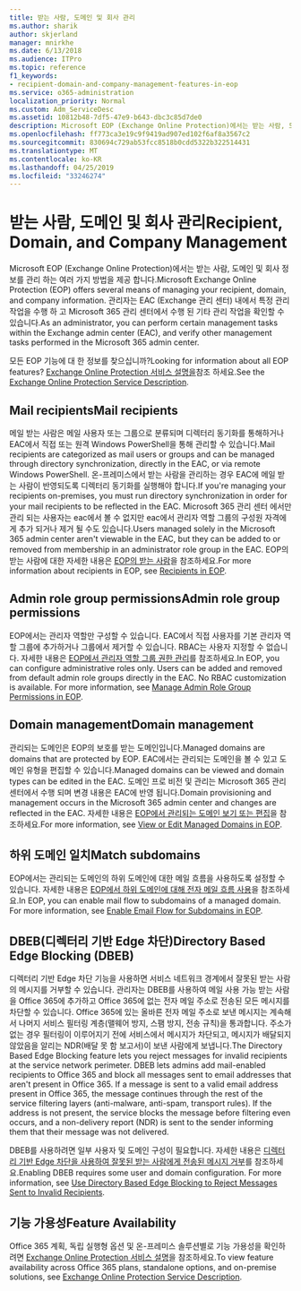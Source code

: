 ```yaml
---
title: 받는 사람, 도메인 및 회사 관리
ms.author: sharik
author: skjerland
manager: mnirkhe
ms.date: 6/13/2018
ms.audience: ITPro
ms.topic: reference
f1_keywords:
- recipient-domain-and-company-management-features-in-eop
ms.service: o365-administration
localization_priority: Normal
ms.custom: Adm_ServiceDesc
ms.assetid: 10812b48-7df5-47e9-b643-dbc3c85d7de0
description: Microsoft EOP (Exchange Online Protection)에서는 받는 사람, 도메인 및 회사 정보를 관리 하는 여러 가지 방법을 제공 합니다. 관리자는 EAC (Exchange 관리 센터) 내에서 특정 관리 작업을 수행 하 고 Microsoft 365 관리 센터에서 수행 된 기타 관리 작업을 확인할 수 있습니다.
ms.openlocfilehash: ff773ca3e19c9f9419ad907ed102f6af8a3567c2
ms.sourcegitcommit: 830694c729ab53fcc8518b0cdd5322b322514431
ms.translationtype: MT
ms.contentlocale: ko-KR
ms.lasthandoff: 04/25/2019
ms.locfileid: "33246274"
---
```

# <a name="recipient-domain-and-company-management"></a><span data-ttu-id="97ecb-104">받는 사람, 도메인 및 회사 관리</span><span class="sxs-lookup"><span data-stu-id="97ecb-104">Recipient, Domain, and Company Management</span></span>

<span data-ttu-id="97ecb-105">Microsoft EOP (Exchange Online Protection)에서는 받는 사람, 도메인 및 회사 정보를 관리 하는 여러 가지 방법을 제공 합니다.</span><span class="sxs-lookup"><span data-stu-id="97ecb-105">Microsoft Exchange Online Protection (EOP) offers several means of managing your recipient, domain, and company information.</span></span> <span data-ttu-id="97ecb-106">관리자는 EAC (Exchange 관리 센터) 내에서 특정 관리 작업을 수행 하 고 Microsoft 365 관리 센터에서 수행 된 기타 관리 작업을 확인할 수 있습니다.</span><span class="sxs-lookup"><span data-stu-id="97ecb-106">As an administrator, you can perform certain management tasks within the Exchange admin center (EAC), and verify other management tasks performed in the Microsoft 365 admin center.</span></span>
  
<span data-ttu-id="97ecb-107">모든 EOP 기능에 대 한 정보를 찾으십니까?</span><span class="sxs-lookup"><span data-stu-id="97ecb-107">Looking for information about all EOP features?</span></span> <span data-ttu-id="97ecb-108">[Exchange Online Protection 서비스 설명을](exchange-online-protection-service-description.md)참조 하세요.</span><span class="sxs-lookup"><span data-stu-id="97ecb-108">See the [Exchange Online Protection Service Description](exchange-online-protection-service-description.md).</span></span>
  
## <a name="mail-recipients"></a><span data-ttu-id="97ecb-109">Mail recipients</span><span class="sxs-lookup"><span data-stu-id="97ecb-109">Mail recipients</span></span>
<span data-ttu-id="97ecb-110"><a name="BKMK_mailrecipients"> </a></span><span class="sxs-lookup"><span data-stu-id="97ecb-110"></span></span>

<span data-ttu-id="97ecb-111">메일 받는 사람은 메일 사용자 또는 그룹으로 분류되며 디렉터리 동기화를 통해하거나 EAC에서 직접 또는 원격 Windows PowerShell을 통해 관리할 수 있습니다.</span><span class="sxs-lookup"><span data-stu-id="97ecb-111">Mail recipients are categorized as mail users or groups and can be managed through directory synchronization, directly in the EAC, or via remote Windows PowerShell.</span></span> <span data-ttu-id="97ecb-112">온-프레미스에서 받는 사람을 관리하는 경우 EAC에 메일 받는 사람이 반영되도록 디렉터리 동기화를 실행해야 합니다.</span><span class="sxs-lookup"><span data-stu-id="97ecb-112">If you're managing your recipients on-premises, you must run directory synchronization in order for your mail recipients to be reflected in the EAC.</span></span> <span data-ttu-id="97ecb-113">Microsoft 365 관리 센터 에서만 관리 되는 사용자는 eac에서 볼 수 없지만 eac에서 관리자 역할 그룹의 구성원 자격에 게 추가 되거나 제거 될 수도 있습니다.</span><span class="sxs-lookup"><span data-stu-id="97ecb-113">Users managed solely in the Microsoft 365 admin center aren't viewable in the EAC, but they can be added to or removed from membership in an administrator role group in the EAC.</span></span> <span data-ttu-id="97ecb-114">EOP의 받는 사람에 대한 자세한 내용은 [EOP의 받는 사람](https://go.microsoft.com/fwlink/p/?LinkId=280011)을 참조하세요.</span><span class="sxs-lookup"><span data-stu-id="97ecb-114">For more information about recipients in EOP, see [Recipients in EOP](https://go.microsoft.com/fwlink/p/?LinkId=280011).</span></span>
  
## <a name="admin-role-group-permissions"></a><span data-ttu-id="97ecb-115">Admin role group permissions</span><span class="sxs-lookup"><span data-stu-id="97ecb-115">Admin role group permissions</span></span>
<span data-ttu-id="97ecb-116"><a name="BKMK_adminrolegrouppermissions"> </a></span><span class="sxs-lookup"><span data-stu-id="97ecb-116"></span></span>

<span data-ttu-id="97ecb-p105">EOP에서는 관리자 역할만 구성할 수 있습니다. EAC에서 직접 사용자를 기본 관리자 역할 그룹에 추가하거나 그룹에서 제거할 수 있습니다. RBAC는 사용자 지정할 수 없습니다. 자세한 내용은 [EOP에서 관리자 역할 그룹 권한 관리](https://go.microsoft.com/fwlink/p/?LinkId=282238)를 참조하세요.</span><span class="sxs-lookup"><span data-stu-id="97ecb-p105">In EOP, you can configure administrative roles only. Users can be added and removed from default admin role groups directly in the EAC. No RBAC customization is available. For more information, see [Manage Admin Role Group Permissions in EOP](https://go.microsoft.com/fwlink/p/?LinkId=282238).</span></span>
  
## <a name="domain-management"></a><span data-ttu-id="97ecb-121">Domain management</span><span class="sxs-lookup"><span data-stu-id="97ecb-121">Domain management</span></span>
<span data-ttu-id="97ecb-122"><a name="BKMK_domainmanagement"> </a></span><span class="sxs-lookup"><span data-stu-id="97ecb-122"></span></span>

<span data-ttu-id="97ecb-123">관리되는 도메인은 EOP의 보호를 받는 도메인입니다.</span><span class="sxs-lookup"><span data-stu-id="97ecb-123">Managed domains are domains that are protected by EOP.</span></span> <span data-ttu-id="97ecb-124">EAC에서는 관리되는 도메인을 볼 수 있고 도메인 유형을 편집할 수 있습니다.</span><span class="sxs-lookup"><span data-stu-id="97ecb-124">Managed domains can be viewed and domain types can be edited in the EAC.</span></span> <span data-ttu-id="97ecb-125">도메인 프로 비전 및 관리는 Microsoft 365 관리 센터에서 수행 되며 변경 내용은 EAC에 반영 됩니다.</span><span class="sxs-lookup"><span data-stu-id="97ecb-125">Domain provisioning and management occurs in the Microsoft 365 admin center and changes are reflected in the EAC.</span></span> <span data-ttu-id="97ecb-126">자세한 내용은 [EOP에서 관리되는 도메인 보기 또는 편집](https://go.microsoft.com/fwlink/p/?LinkId=282239)을 참조하세요.</span><span class="sxs-lookup"><span data-stu-id="97ecb-126">For more information, see [View or Edit Managed Domains in EOP](https://go.microsoft.com/fwlink/p/?LinkId=282239).</span></span>
  
## <a name="match-subdomains"></a><span data-ttu-id="97ecb-127">하위 도메인 일치</span><span class="sxs-lookup"><span data-stu-id="97ecb-127">Match subdomains</span></span>
<span data-ttu-id="97ecb-128"><a name="BKMK_EOP_Match_Subdomains"> </a></span><span class="sxs-lookup"><span data-stu-id="97ecb-128"></span></span>

<span data-ttu-id="97ecb-p107">EOP에서는 관리되는 도메인의 하위 도메인에 대한 메일 흐름을 사용하도록 설정할 수 있습니다. 자세한 내용은 [EOP에서 하위 도메인에 대해 전자 메일 흐름 사용](https://go.microsoft.com/fwlink/p/?LinkId=397213)을 참조하세요.</span><span class="sxs-lookup"><span data-stu-id="97ecb-p107">In EOP, you can enable mail flow to subdomains of a managed domain. For more information, see [Enable Email Flow for Subdomains in EOP](https://go.microsoft.com/fwlink/p/?LinkId=397213).</span></span> 
  
## <a name="directory-based-edge-blocking-dbeb"></a><span data-ttu-id="97ecb-131">DBEB(디렉터리 기반 Edge 차단)</span><span class="sxs-lookup"><span data-stu-id="97ecb-131">Directory Based Edge Blocking (DBEB)</span></span>
<span data-ttu-id="97ecb-132"><a name="BKMK_DBEB"> </a></span><span class="sxs-lookup"><span data-stu-id="97ecb-132"></span></span>

<span data-ttu-id="97ecb-p108">디렉터리 기반 Edge 차단 기능을 사용하면 서비스 네트워크 경계에서 잘못된 받는 사람의 메시지를 거부할 수 있습니다. 관리자는 DBEB를 사용하여 메일 사용 가능 받는 사람을 Office 365에 추가하고 Office 365에 없는 전자 메일 주소로 전송된 모든 메시지를 차단할 수 있습니다. Office 365에 있는 올바른 전자 메일 주소로 보낸 메시지는 계속해서 나머지 서비스 필터링 계층(맬웨어 방지, 스팸 방지, 전송 규칙)을 통과합니다. 주소가 없는 경우 필터링이 이루어지기 전에 서비스에서 메시지가 차단되고, 메시지가 배달되지 않았음을 알리는 NDR(배달 못 함 보고서)이 보낸 사람에게 보냅니다.</span><span class="sxs-lookup"><span data-stu-id="97ecb-p108">The Directory Based Edge Blocking feature lets you reject messages for invalid recipients at the service network perimeter. DBEB lets admins add mail-enabled recipients to Office 365 and block all messages sent to email addresses that aren't present in Office 365. If a message is sent to a valid email address present in Office 365, the message continues through the rest of the service filtering layers (anti-malware, anti-spam, transport rules). If the address is not present, the service blocks the message before filtering even occurs, and a non-delivery report (NDR) is sent to the sender informing them that their message was not delivered.</span></span> 
  
<span data-ttu-id="97ecb-p109">DBEB를 사용하려면 일부 사용자 및 도메인 구성이 필요합니다. 자세한 내용은 [디렉터리 기반 Edge 차단을 사용하여 잘못된 받는 사람에게 전송된 메시지 거부](https://go.microsoft.com/fwlink/p/?LinkId=390676)를 참조하세요.</span><span class="sxs-lookup"><span data-stu-id="97ecb-p109">Enabling DBEB requires some user and domain configuration. For more information, see [Use Directory Based Edge Blocking to Reject Messages Sent to Invalid Recipients](https://go.microsoft.com/fwlink/p/?LinkId=390676).</span></span>
  
## <a name="feature-availability"></a><span data-ttu-id="97ecb-139">기능 가용성</span><span class="sxs-lookup"><span data-stu-id="97ecb-139">Feature Availability</span></span>
<span data-ttu-id="97ecb-140"><a name="BKMK_DBEB"> </a></span><span class="sxs-lookup"><span data-stu-id="97ecb-140"></span></span>

<span data-ttu-id="97ecb-141">Office 365 계획, 독립 실행형 옵션 및 온-프레미스 솔루션별로 기능 가용성을 확인하려면 [Exchange Online Protection 서비스 설명](exchange-online-protection-service-description.md)을 참조하세요.</span><span class="sxs-lookup"><span data-stu-id="97ecb-141">To view feature availability across Office 365 plans, standalone options, and on-premise solutions, see [Exchange Online Protection Service Description](exchange-online-protection-service-description.md).</span></span>
  

